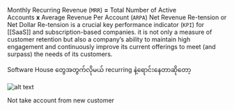 
Monthly Recurring Revenue (`MRR`) **=** Total Number of Active Accounts **x** Average Revenue Per Account (`ARPA`)
Net Revenue Re-tension   or Net Dollar Re-tension is a crucial key performance indicator (`KPI`) for [[SaaS]] and subscription-based companies. 
it is not only a measure of customer retention but also a company’s ability to maintain high engagement and continuously improve its current offerings to meet (and surpass) the needs of its customers.

Software House တွေအတွက်လိုမယ် recurring နဲ့ရောင်းနေတာဆိုတော့

![alt text](https://wsp-blog-images.s3.amazonaws.com/uploads/2022/04/18224124/Revenue-Churn-Formula.jpg)





Not take account from new customer
